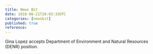 ```yaml
---
title: News Bit
date: 2016-06-21T20:03:33UTC
categories: [newsbit]
published: true
reference: 
---
```


Gina Lopez accepts Department of Environment and Natural Resources (DENR) position.
